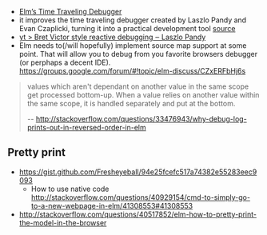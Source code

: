 - [Elm’s Time Traveling Debugger](http://debug.elm-lang.org/)
- it improves the time traveling debugger created by Laszlo Pandy and Evan Czaplicki, turning it into a practical development tool [source](http://elm-lang.org/blog/time-travel-made-easy)
- [yt > Bret Victor style reactive debugging ‒ Laszlo Pandy](https://youtu.be/lK0vph1zR8s)
- Elm needs to(/will hopefully) implement source map support at some point. That will allow you to debug from you favorite browsers debugger (or perphaps a decent IDE). https://groups.google.com/forum/#!topic/elm-discuss/CZxERFbHj6s

>values which aren't dependant on another value in the same scope get processed bottom-up. When a value relies on another value within the same scope, it is handled separately and put at the bottom.
>
>-- http://stackoverflow.com/questions/33476943/why-debug-log-prints-out-in-reversed-order-in-elm

## Pretty print

- https://gist.github.com/Fresheyeball/94e25fcefc517a74382e55283eec9093
  - How to use native code http://stackoverflow.com/questions/40929154/cmd-to-simply-go-to-a-new-webpage-in-elm/41308553#41308553
- http://stackoverflow.com/questions/40517852/elm-how-to-pretty-print-the-model-in-the-browser

